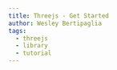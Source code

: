 ```yaml
---
title: Threejs - Get Started
author: Wesley Bertipaglia
tags:
  - threejs
  - library
  - tutorial
---
```

